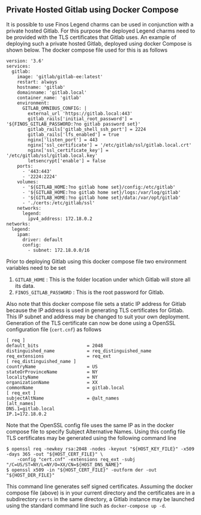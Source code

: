 ## Private Hosted Gitlab using Docker Compose

It is possible to use Finos Legend charms can be used in conjunction
with a private hosted Gitlab. For this purpose the deployed Legend
charms need to be provided with the TLS certificates that Gitlab
uses. An example of deploying such a private hosted Gitlab, deployed
using docker Compose is shown below. The docker compose file used
for this is as follows
```
version: '3.6'
services:
  gitlab:
    image: 'gitlab/gitlab-ee:latest'
    restart: always
    hostname: 'gitlab'
    domainname: 'gitlab.local'
    container_name: 'gitlab'
    environment:
      GITLAB_OMNIBUS_CONFIG: |
        external_url 'https://gitlab.local:443'
        gitlab_rails['initial_root_password'] = '${FINOS_GITLAB_PASSWORD:?no gitlab password set}'
        gitlab_rails['gitlab_shell_ssh_port'] = 2224
        gitlab_rails['lfs_enabled'] = true
        nginx['listen_port'] = 443
        nginx['ssl_certificate'] = '/etc/gitlab/ssl/gitlab.local.crt'
        nginx['ssl_certificate_key'] = '/etc/gitlab/ssl/gitlab.local.key'
        letsencrypt['enable'] = false
    ports:
      - '443:443'
      - '2224:2224'
    volumes:
      - '${GITLAB_HOME:?no gitlab home set}/config:/etc/gitlab'
      - '${GITLAB_HOME:?no gitlab home set}/logs:/var/log/gitlab'
      - '${GITLAB_HOME:?no gitlab home set}/data:/var/opt/gitlab'
      - './certs:/etc/gitlab/ssl'
    networks:
      legend:
        ipv4_address: 172.18.0.2
networks:
  legend:
    ipam:
      driver: default
      config:
        - subnet: 172.18.0.0/16

```

Prior to deploying Gitlab using this docker compose file two
environment variables need to be set

1. `GITLAB_HOME` : This is the folder location under which Gitlab will
   store all its data.
2. `FINOS_GITLAB_PASSWORD` : This is the root password for Gitlab. 

Also note that this docker compose file sets a static IP address for
Gitlab because the IP address is used in generating TLS certificates
for Gitlab. This IP subnet and address may be changed to suit your
own deployment. Generation of the TLS certificate can now be done
using a OpenSSL configuration file (`cert.cnf`) as follows

```
[ req ]
default_bits                  = 2048
distinguished_name            = req_distinguished_name
req_extensions                = req_ext
[ req_distinguished_name ]
countryName                   = US
stateOrProvinceName           = NY
localityName                  = NY
organizationName              = XX
commonName                    = gitlab.local
[ req_ext ]
subjectAltName                = @alt_names
[alt_names]
DNS.1=gitlab.local
IP.1=172.18.0.2
```

Note that the OpenSSL config file uses the same IP as in the docker
compose file to specify Subject Alternative Names. Using this config
file TLS certificates may be generated using the following command
line

```
$ openssl req -newkey rsa:2048 -nodes -keyout "${HOST_KEY_FILE}" -x509 -days 365 -out "${HOST_CERT_FILE}" \
	-config "cert.cnf" -extensions req_ext -subj "/C=US/ST=NY/L=NY/O=XX/CN=${HOST_DNS_NAME}"
$ openssl x509 -in "${HOST_CERT_FILE}" -outform der -out "${HOST_DER_FILE}"
```

This command line generates self signed certificates.  Assuming the
docker compose file (above) is in your current directory and the
certificates are in a subdirectory `certs` in the same directory, a
Gitlab instance may be launched using the standard command line such
as `docker-compose up -d`.

